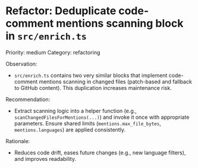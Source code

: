 # Refactor: Deduplicate code-comment mentions scanning block in `src/enrich.ts`

Priority: medium
Category: refactoring

Observation:

- `src/enrich.ts` contains two very similar blocks that implement code-comment mentions scanning in changed files (patch-based and fallback to GitHub content). This duplication increases maintenance risk.

Recommendation:

- Extract scanning logic into a helper function (e.g., `scanChangedFilesForMentions(...)`) and invoke it once with appropriate parameters. Ensure shared limits (`mentions.max_file_bytes`, `mentions.languages`) are applied consistently.

Rationale:

- Reduces code drift, eases future changes (e.g., new language filters), and improves readability.
